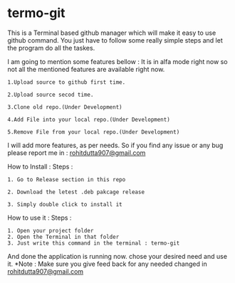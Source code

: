 # termo-git
This is a Terminal based github manager which will make it easy to use github command.
You just have to follow some really simple steps and let the program do all the taskes.

I am going to mention some features bellow :
  It is in alfa mode right now so not all the mentioned features are available right now.

    1.Upload source to github first time.

    2.Upload source secod time.

    3.Clone old repo.(Under Development)

    4.Add File into your local repo.(Under Development)

    5.Remove File from your local repo.(Under Development)


I will add more features, as per needs.
So if you find any issue or any bug please report me in : rohitdutta907@gmail.com

How to Install :
  Steps :
     
    1. Go to Release section in this repo
    
    2. Download the letest .deb pakcage release
    
    3. Simply double click to install it

How to use it :
  Steps :
  
    1. Open your project folder
    2. Open the Terminal in that folder
    3. Just write this command in the terminal : termo-git

And done the application is running now. chose your desired need and use it.
*Note : Make sure you give feed back for any needed changed in rohitdutta907@gmail.com
